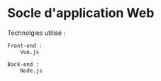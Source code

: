 # Socle d'application Web

Technolgies utilisé :
    
    Front-end :
        Vue.js

    Back-end :
        Node.js